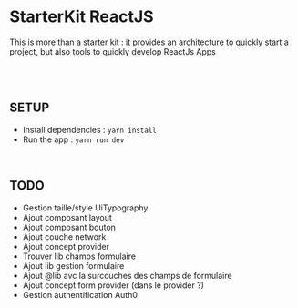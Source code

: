# StarterKit ReactJS

This is more than a starter kit : it provides an architecture to quickly start a project, but also tools to quickly develop ReactJs Apps

<br />
<br />

## SETUP

 - Install dependencies : `yarn install`
 - Run the app : `yarn run dev`

<br />

## TODO

 - Gestion taille/style UiTypography
 - Ajout composant layout
 - Ajout composant bouton
 - Ajout couche network
 - Ajout concept provider
 - Trouver lib champs formulaire
 - Ajout lib gestion formulaire
 - Ajout @lib avc la surcouches des champs de formulaire
 - Ajout concept form provider (dans le provider ?)
 - Gestion authentification Auth0

<br />
